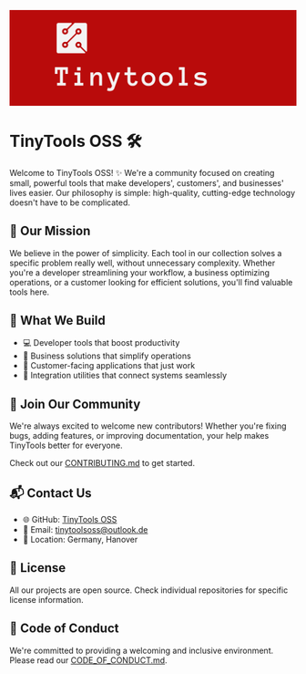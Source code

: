 ![TinyTools OSS Logo](./banner.png)

# TinyTools OSS 🛠️

Welcome to TinyTools OSS! ✨ We're a community focused on creating small, powerful tools that make developers', customers', and businesses' lives easier. Our philosophy is simple: high-quality, cutting-edge technology doesn't have to be complicated.

## 🎯 Our Mission

We believe in the power of simplicity. Each tool in our collection solves a specific problem really well, without unnecessary complexity. Whether you're a developer streamlining your workflow, a business optimizing operations, or a customer looking for efficient solutions, you'll find valuable tools here.

## 🚀 What We Build

- 💻 Developer tools that boost productivity
- 🏢 Business solutions that simplify operations
- 👥 Customer-facing applications that just work
- 🔄 Integration utilities that connect systems seamlessly

## 🤝 Join Our Community

We're always excited to welcome new contributors! Whether you're fixing bugs, adding features, or improving documentation, your help makes TinyTools better for everyone.

Check out our [CONTRIBUTING.md](./CONTRIBUTING.md) to get started.

## 📬 Contact Us

- 🌐 GitHub: [TinyTools OSS](https://github.com/tinytools-oss)
- 📧 Email: tinytoolsoss@outlook.de
- 📍 Location: Germany, Hanover 

## 📄 License

All our projects are open source. Check individual repositories for specific license information.

## 📜 Code of Conduct

We're committed to providing a welcoming and inclusive environment. Please read our [CODE_OF_CONDUCT.md](./CODE_OF_CONDUCT.md).
